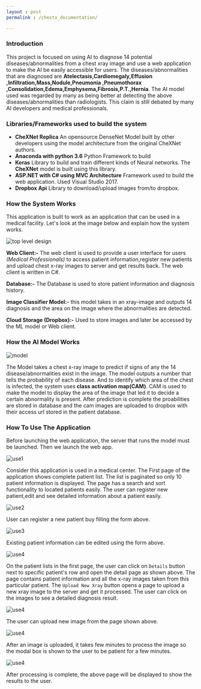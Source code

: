 ```yaml
---
layout : post
permalink : /chestx_documentation/

---
```


### Introduction

This project is focused on using AI to diagnose 14 potential diseases/abnormalities from a chest xray image and use a web application to make the AI be easily accessible for users. The diseases/abnormalities that are diagnosed are **Atelectasis,Cardiomegaly,Effusion	,Infiltration,Mass,Nodule,Pneumonia	,Pneumothorax	,Consolidation,Edema,Emphysema,Fibrosis,P.T.,Hernia**. The AI model used was regarded by many as being better at detecting the above diseases/abnormalities than radiologists. This claim is still debated by many AI developers and medical professionals.

### Libraries/Frameworks used to build the system

* **CheXNet Replica** An opensource DenseNet Model built by other developers using the model architecture from the original CheXNet authors.
* **Anaconda with python 3.6** Python Framework to build 
* **Keras** Library to build and train different kinds of Neural networks. The **CheXNet** model is built using this library.
* **ASP.NET with C# using MVC Architecture** Framework used to build the web application. Used Visual Studio 2017.
* **Dropbox Api** Library to download/upload images from/to dropbox.

### How the System Works

This application is built to work as an application that can be used in a medical facility. Let's look at the image below and explain how the system works.

![top level design](/{{site.baseurl}}/assets/images/top_level_design2_chestx.png) 

**Web Client:-** The web client is used to provide a user interface for users *(Medical Professionals)* to access patient information,register new patients and  upload chest x-ray images to server and get results back. The web client is written in C#.

**Database:-** The Database is used to store patient information and diagnosis history.

**Image Classifier Model:-** this model takes in an xray-image and outputs 14 diagnosis and the area on the image where the abnormalities are detected.

**Cloud Storage (Dropbox):-** Used to store images and later be accessed by the ML model or Web client.

### How the AI Model Works

![model](/{{site.baseurl}}/assets/images/model_chestx2.png)

The Model takes a chest x-ray image to predict if signs of any the 14 disease/abnormalities exist in the image. The model outputs a number that tells the probability of each disease. And to identify which area of the chest is infected, the system uses **class activation map(CAM)**. CAM is used to make the model to display the area of the image that led it to decide a certain abnormality is present. After prediction is complete the proabilities are stored in database and the cam images are uploaded to dropbox with their access url stored in the patient database.

### How To Use The Application

Before launching the web application, the server that runs the model must be launched. Then we launch the web app.

![use1](/{{site.baseurl}}/assets/images/chestx_img_1.png)

Consider this application is used in a medical center. The First page of the application shows complete patient list. The list is paginated so only 10 patient information is displayed. The page has a search and sort functionality to located patients easily. The user can register new patient,edit and see detailed information about a patient easily.

![use2](/{{site.baseurl}}/assets/images/chestx_img_2.png)

User can register a new patient buy filling the form above.

![use3](/{{site.baseurl}}/assets/images/chestx_img_3.png)

Existing patient information can be edited using the form above.

![use4](/{{site.baseurl}}/assets/images/chestx_img_4.png)

On the patient lists in the first page, the user can click on `Details` button next to specific patient's row and open the detail page as shown above. The page contains patient information and all the x-ray images taken from this particular patient. The `Upload New Xray` button opens a page to upload a new xray image to the server and get it processed. The user can click on the images to see a detailed diagnosis result.

![use4](/{{site.baseurl}}/assets/images/chestx_img_5.png)

The user can upload new image from the page shown above.

![use4](/{{site.baseurl}}/assets/images/chestx_img_6.png)

After an image is uploaded, it takes few minutes to process the image so the modal box is shown to the user to be patient for a few minutes.

![use4](/{{site.baseurl}}/assets/images/chestx_img_7.jpg)

After processing is complete, the above page will be displayed to show the results to the user. 










  